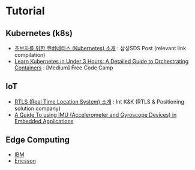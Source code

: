 # Tutorial

## Kubernetes (k8s) 
- [초보자를 위한 쿠버네티스 (Kubernetes) 소개](https://m.post.naver.com/viewer/postView.nhn?volumeNo=14749083&memberNo=36733075&vType=VERTICAL) : 삼성SDS Post (relevant link compilation)
- [Learn Kubernetes in Under 3 Hours: A Detailed Guide to Orchestrating Containers](https://medium.com/free-code-camp/learn-kubernetes-in-under-3-hours-a-detailed-guide-to-orchestrating-containers-114ff420e882) : [Medium] Free Code Camp   

## IoT
- [RTLS (Real Time Location System) 소개](https://blog.naver.com/intknk2) : Int K&K (RTLS & Positioning solution company)  
- [A Guide To using IMU (Accelerometer and Gyroscope Devices) in Embedded Applications](http://www.starlino.com/imu_guide.html)  

## Edge Computing 
- [IBM](https://www.ibm.com/cloud/edge-computing)
- [Ericsson](https://www.ericsson.com/en/digital-services/edge-computing)  


